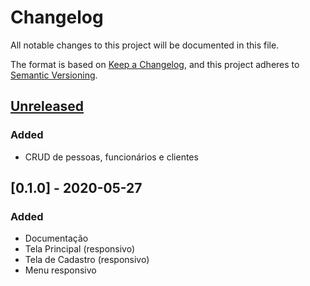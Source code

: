 # Changelog
All notable changes to this project will be documented in this file.

The format is based on [Keep a Changelog](https://keepachangelog.com/en/1.0.0/),
and this project adheres to [Semantic Versioning](https://semver.org/spec/v2.0.0.html).

## [Unreleased]
### Added
- CRUD de pessoas, funcionários e clientes

## [0.1.0] - 2020-05-27
### Added
- Documentação
- Tela Principal (responsivo)
- Tela de Cadastro (responsivo)
- Menu responsivo

[Unreleased]:
[0.1.0]: 